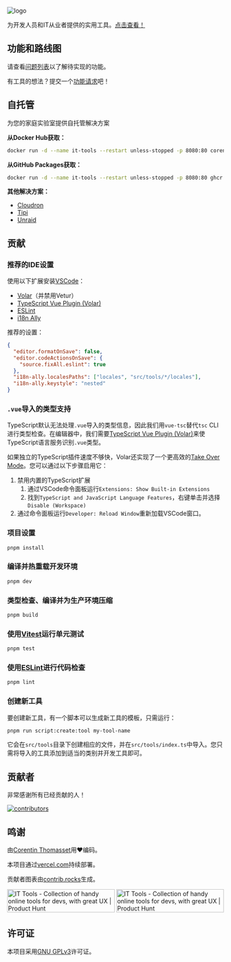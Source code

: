 ![logo](.github/logo.png)

为开发人员和IT从业者提供的实用工具。[点击查看！](https://it-tools.tech)

## 功能和路线图

请查看[问题列表](https://github.com/CorentinTh/it-tools/issues)以了解待实现的功能。

有工具的想法？提交一个[功能请求](https://github.com/CorentinTh/it-tools/issues/new/choose)吧！

## 自托管

为您的家庭实验室提供自托管解决方案

**从Docker Hub获取：**

```sh
docker run -d --name it-tools --restart unless-stopped -p 8080:80 corentinth/it-tools:latest
```

**从GitHub Packages获取：**

```sh
docker run -d --name it-tools --restart unless-stopped -p 8080:80 ghcr.io/corentinth/it-tools:latest
```

**其他解决方案：**

- [Cloudron](https://www.cloudron.io/store/tech.ittools.cloudron.html)
- [Tipi](https://www.runtipi.io/docs/apps-available)
- [Unraid](https://unraid.net/community/apps?q=it-tools)

## 贡献

### 推荐的IDE设置

使用以下扩展安装[VSCode](https://code.visualstudio.com/)：

- [Volar](https://marketplace.visualstudio.com/items?itemName=Vue.volar)（并禁用Vetur）
- [TypeScript Vue Plugin (Volar)](https://marketplace.visualstudio.com/items?itemName=Vue.vscode-typescript-vue-plugin)
- [ESLint](https://marketplace.visualstudio.com/items?itemName=dbaeumer.vscode-eslint)
- [i18n Ally](https://marketplace.visualstudio.com/items?itemName=lokalise.i18n-ally)

推荐的设置：

```json
{
  "editor.formatOnSave": false,
  "editor.codeActionsOnSave": {
    "source.fixAll.eslint": true
  },
  "i18n-ally.localesPaths": ["locales", "src/tools/*/locales"],
  "i18n-ally.keystyle": "nested"
}
```

### `.vue`导入的类型支持

TypeScript默认无法处理`.vue`导入的类型信息，因此我们用`vue-tsc`替代`tsc` CLI进行类型检查。在编辑器中，我们需要[TypeScript Vue Plugin (Volar)](https://marketplace.visualstudio.com/items?itemName=Vue.vscode-typescript-vue-plugin)来使TypeScript语言服务识别`.vue`类型。

如果独立的TypeScript插件速度不够快，Volar还实现了一个更高效的[Take Over Mode](https://github.com/johnsoncodehk/volar/discussions/471#discussioncomment-1361669)。您可以通过以下步骤启用它：

1. 禁用内置的TypeScript扩展
   1. 通过VSCode命令面板运行`Extensions: Show Built-in Extensions`
   2. 找到`TypeScript and JavaScript Language Features`，右键单击并选择`Disable (Workspace)`
2. 通过命令面板运行`Developer: Reload Window`重新加载VSCode窗口。

### 项目设置

```sh
pnpm install
```

### 编译并热重载开发环境

```sh
pnpm dev
```

### 类型检查、编译并为生产环境压缩

```sh
pnpm build
```

### 使用[Vitest](https://vitest.dev/)运行单元测试

```sh
pnpm test
```

### 使用[ESLint](https://eslint.org/)进行代码检查

```sh
pnpm lint
```

### 创建新工具

要创建新工具，有一个脚本可以生成新工具的模板，只需运行：

```sh
pnpm run script:create:tool my-tool-name
```

它会在`src/tools`目录下创建相应的文件，并在`src/tools/index.ts`中导入。您只需将导入的工具添加到适当的类别并开发工具即可。

## 贡献者

非常感谢所有已经贡献的人！

[![contributors](https://contrib.rocks/image?repo=corentinth/it-tools)](https://github.com/corentinth/it-tools/graphs/contributors)

## 鸣谢

由[Corentin Thomasset](//corentin-thomasset.fr)用❤️编码。

本项目通过[vercel.com](https://vercel.com)持续部署。

贡献者图表由[contrib.rocks](https://contrib.rocks/preview?repo=corentinth/it-tools)生成。

<a href="https://www.producthunt.com/posts/it-tools?utm_source=badge-featured&utm_medium=badge&utm_souce=badge-it&#0045;tools" target="_blank"><img src="https://api.producthunt.com/widgets/embed-image/v1/featured.svg?post_id=345793&theme=light" alt="IT&#0032;Tools - Collection&#0032;of&#0032;handy&#0032;online&#0032;tools&#0032;for&#0032;devs&#0044;&#0032;with&#0032;great&#0032;UX | Product Hunt" style="width: 250px; height: 54px;" width="250" height="54" /></a>
<a href="https://www.producthunt.com/posts/it-tools?utm_source=badge-top-post-badge&utm_medium=badge&utm_souce=badge-it&#0045;tools" target="_blank"><img src="https://api.producthunt.com/widgets/embed-image/v1/top-post-badge.svg?post_id=345793&theme=light&period=daily" alt="IT&#0032;Tools - Collection&#0032;of&#0032;handy&#0032;online&#0032;tools&#0032;for&#0032;devs&#0044;&#0032;with&#0032;great&#0032;UX | Product Hunt" style="width: 250px; height: 54px;" width="250" height="54" /></a>

## 许可证

本项目采用[GNU GPLv3](LICENSE)许可证。
